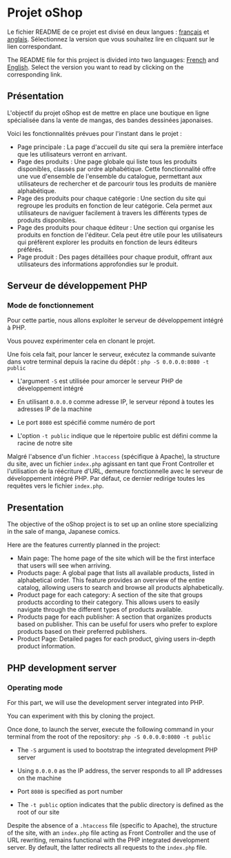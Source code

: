 # Projet oShop

Le fichier README de ce projet est divisé en deux langues : [français](#présentation)
 et [anglais](#presentation). Sélectionnez la version que vous souhaitez lire en cliquant sur le lien correspondant.

The README file for this project is divided into two languages: [French](#présentation) and [English](#presentation). Select the version you want to read by clicking on the corresponding link.

## Présentation

L'objectif du projet oShop est de mettre en place une boutique en ligne spécialisée dans la vente de mangas, des bandes dessinées japonaises.

Voici les fonctionnalités prévues pour l'instant dans le projet :

- Page principale : La page d'accueil du site qui sera la première interface que les utilisateurs verront en arrivant.
- Page des produits : Une page globale qui liste tous les produits disponibles, classés par ordre alphabétique. Cette fonctionnalité offre une vue d'ensemble de l'ensemble du catalogue, permettant aux utilisateurs de rechercher et de parcourir tous les produits de manière alphabétique.
- Page des produits pour chaque catégorie : Une section du site qui regroupe les produits en fonction de leur catégorie. Cela permet aux utilisateurs de naviguer facilement à travers les différents types de produits disponibles.
- Page des produits pour chaque éditeur : Une section qui organise les produits en fonction de l'éditeur. Cela peut être utile pour les utilisateurs qui préfèrent explorer les produits en fonction de leurs éditeurs préférés.
- Page produit : Des pages détaillées pour chaque produit, offrant aux utilisateurs des informations approfondies sur le produit.

## Serveur de développement PHP

### Mode de fonctionnement

Pour cette partie, nous allons exploiter le serveur de développement intégré à PHP.

Vous pouvez expérimenter cela en clonant le projet.

Une fois cela fait, pour lancer le serveur, exécutez la commande suivante dans votre terminal depuis la racine du dépôt :
`php -S 0.0.0.0:8080 -t public`

- L'argument  `-S` est utilisée pour amorcer le serveur PHP de développement intégré

- En utilisant `0.0.0.0` comme adresse IP, le serveur répond à toutes les adresses IP de la machine

- Le port `8080` est spécifié comme numéro de port

- L'option `-t public` indique que le répertoire public est défini comme la racine de notre site

Malgré l'absence d'un fichier `.htaccess` (spécifique à Apache), la structure du site, avec un fichier `index.php` agissant en tant que Front Controller et l'utilisation de la réécriture d'URL, demeure fonctionnelle avec le serveur de développement intégré PHP. Par défaut, ce dernier redirige toutes les requêtes vers le fichier `index.php`.

## Presentation

The objective of the oShop project is to set up an online store specializing in the sale of manga, Japanese comics.

Here are the features currently planned in the project:

- Main page: The home page of the site which will be the first interface that users will see when arriving.
- Products page: A global page that lists all available products, listed in alphabetical order. This feature provides an overview of the entire catalog, allowing users to search and browse all products alphabetically.
- Product page for each category: A section of the site that groups products according to their category. This allows users to easily navigate through the different types of products available.
- Products page for each publisher: A section that organizes products based on publisher. This can be useful for users who prefer to explore products based on their preferred publishers.
- Product Page: Detailed pages for each product, giving users in-depth product information.

## PHP development server

### Operating mode

For this part, we will use the development server integrated into PHP.

You can experiment with this by cloning the project.

Once done, to launch the server, execute the following command in your terminal from the root of the repository:
`php -S 0.0.0.0:8080 -t public`

- The `-S` argument is used to bootstrap the integrated development PHP server

- Using `0.0.0.0` as the IP address, the server responds to all IP addresses on the machine

- Port `8080` is specified as port number

- The `-t public` option indicates that the public directory is defined as the root of our site

Despite the absence of a `.htaccess` file (specific to Apache), the structure of the site, with an `index.php` file acting as Front Controller and the use of URL rewriting, remains functional with the PHP integrated development server. By default, the latter redirects all requests to the `index.php` file.
